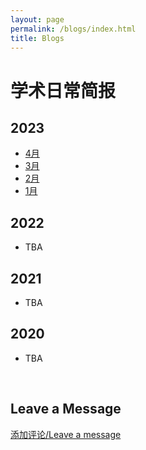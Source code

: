 ```yaml
---
layout: page
permalink: /blogs/index.html
title: Blogs
---
```


# 学术日常简报

## 2023

- [4月](/2023-04)
- [3月](/2023-03)
- [2月](/2023-02)
- [1月](/2023-01)

## 2022

- TBA

## 2021

- TBA

## 2020

- TBA

<br>

## Leave a Message

[添加评论/Leave a message](https://github.com/stonepi/stonepi.github.io/issues/new?template=ISSUE_TEMPLATE/comment_template.md)

